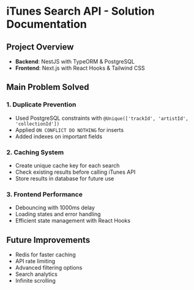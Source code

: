 # iTunes Search API - Solution Documentation

## Project Overview
- **Backend**: NestJS with TypeORM & PostgreSQL
- **Frontend**: Next.js with React Hooks & Tailwind CSS

## Main Problem Solved

### 1. Duplicate Prevention
- Used PostgreSQL constraints with `@Unique(['trackId', 'artistId', 'collectionId'])`
- Applied `ON CONFLICT DO NOTHING` for inserts
- Added indexes on important fields

### 2. Caching System
- Create unique cache key for each search
- Check existing results before calling iTunes API
- Store results in database for future use

### 3. Frontend Performance
- Debouncing with 1000ms delay
- Loading states and error handling
- Efficient state management with React Hooks

## Future Improvements
- Redis for faster caching
- API rate limiting
- Advanced filtering options
- Search analytics
- Infinite scrolling